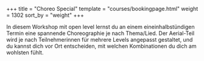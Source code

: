 +++
title = "Choreo Special"
template = "courses/bookingpage.html"
weight = 1302
sort_by = "weight"
+++

In diesem Workshop mit open level lernst du an einem eineinhalbstündigen Termin eine spannende Choreographie je nach Thema/Lied.
Der Aerial-Teil wird je nach Teilnehmerinnen für mehrere Levels angepasst gestaltet, und du kannst dich vor Ort entscheiden, mit welchen Kombinationen du dich am wohlsten fühlt.
